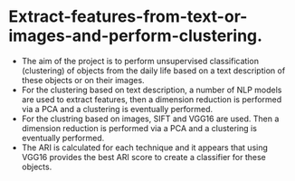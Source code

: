 # Extract-features-from-text-or-images-and-perform-clustering.

* The aim of the project is to perform unsupervised classification (clustering) of objects from the daily life based on a text description of these objects or on their images.<br>
* For the clustering based on text description, a number of NLP models are used to extract features, then a dimension reduction is performed via a PCA and a clustering is eventually performed.<br>
* For the clustring based on images, SIFT and VGG16 are used. Then a dimension reduction is performed via a PCA and a clustering is eventually performed.<br>
* The ARI is calculated for each technique and it appears that using VGG16 provides the best ARI score to create a classifier for these objects.
